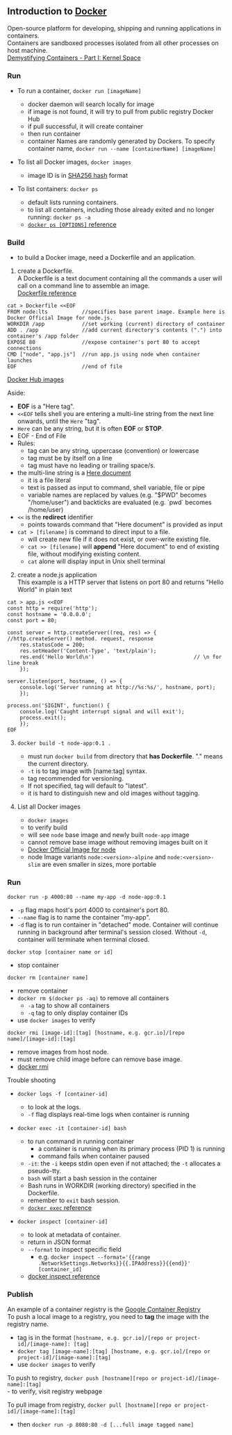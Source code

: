 ## Introduction to [Docker](docker.com)
  
Open-source platform for developing, shipping and running applications in containers.  
Containers are sandboxed processes isolated from all other processes on host machine.  
[Demystifying Containers - Part I: Kernel Space](https://medium.com/@saschagrunert/demystifying-containers-part-i-kernel-space-2c53d6979504)  

### Run  
- To run a container, `docker run [imageName]`
    - docker daemon will search locally for image
    - if image is not found, it will try to pull from public registry Docker Hub
    - if pull successful, it will create container
    - then run container
    - container Names are randomly generated by Dockers. To specify container name, `docker run --name [containerName] [imageName]`

- To list all Docker images, `docker images`
    - image ID is in [SHA256 hash](https://www.movable-type.co.uk/scripts/sha256.html) format

- To list containers: `docker ps` 
  - default lists running containers.
  - to list all containers, including those already exited and no longer running: `docker ps -a`
  - [`docker ps [OPTIONS]` reference](https://docs.docker.com/engine/reference/commandline/ps/)

    
### Build
- to build a Docker image, need a Dockerfile and an application.  

1. create a Dockerfile.  
A Dockerfile is a text document containing all the commands a user will call on a command line to assemble an image.  
[Dockerfile reference](https://docs.docker.com/engine/reference/builder/)  

```
cat > Dockerfile <<EOF
FROM node:lts           //specifies base parent image. Example here is Docker Official Image for node.js. 
WORKDIR /app            //set working (current) directory of container
ADD . /app              //add current directory's contents (".") into container's /app folder
EXPOSE 80               //expose container's port 80 to accept connections
CMD ["node", "app.js"]  //run app.js using node when container launches
EOF                     //end of file
```
[Docker Hub images](https://hub.docker.com/search?image_filter=official&q=&page=2)

Aside:
  - **EOF** is a "Here tag".
  - `<<EOF` tells shell you are entering a multi-line string from the next line onwards, until the `Here` "tag".
  - `Here` can be any string, but it is often **EOF** or **STOP**.
  - EOF - End of File
  - Rules:
    - tag can be any string, uppercase (convention) or lowercase
    - tag must be by itself on a line
    - tag must have no leading or trailing space/s.
  - the multi-line string is a [Here document](https://en.wikipedia.org/wiki/Here_document#Unix_shells)
    - it is a file literal
    - text is passed as input to command, shell variable, file or pipe
    - variable names are replaced by values (e.g. "$PWD" becomes "/home/user") and backticks are evaluated (e.g. \`pwd` becomes /home/user)
  - `<<` is the **redirect** identifier
    - points towards command that "Here document" is provided as input
  - `cat > [filename]` is command to direct input to a file. 
    - will create new file if it does not exist, or over-write existing file.
    - `cat >> [filename]` will **append** "Here document" to end of existing file, without modifying existing content.
    - `cat` alone will display input in Unix shell terminal

2. create a node.js application  
This example is a HTTP server that listens on port 80 and returns "Hello World" in plain text 
```
cat > app.js <<EOF
const http = require('http');
const hostname = '0.0.0.0';
const port = 80;

const server = http.createServer((req, res) => {            //http.createServer() method. request, response
    res.statusCode = 200;
    res.setHeader('Content-Type', 'text/plain');
    res.end('Hello World\n')                                // \n for line break
    });

server.listen(port, hostname, () => {
    console.log('Server running at http://%s:%s/', hostname, port);
    });

process.on('SIGINT', function() {
    console.log('Caught interrupt signal and will exit');
    process.exit();
    });
EOF
```

3. `docker build -t node-app:0.1 .`  
    - must run `docker build` from directory that **has Dockerfile**. "." means the current directory.   
    - `-t` is to tag image with [name:tag] syntax. 
    - tag recommended for versioning. 
    - If not specified, tag will default to "latest". 
    - it is hard to distinguish new and old images without tagging.

4. List all Docker images  
    - `docker images`
    - to verify build
    - will see `node` base image and newly built `node-app` image
    - cannot remove base image without removing images built on it
    - [Docker Official Image for node](https://hub.docker.com/_/node)
    - node Image variants `node:<version>-alpine` and `node:<version>-slim` are even smaller in sizes, more portable

### Run
`docker run -p 4000:80 --name my-app -d node-app:0.1` 
  - `-p` flag maps host's port 4000 to container's port 80. 
  - `--name` flag is to name the container "my-app".
  - `-d` flag is to run container in "detached" mode. Container will continue running in background after terminal's session closed. Without `-d`, container will terminate when terminal closed.

`docker stop [container name or id]`  
  - stop container

`docker rm [container name]` 
  - remove container 
  - `docker rm $(docker ps -aq)` to remove all containers
    - `-a` tag to show all containers
    - `-q` tag to only display container IDs
  - use `docker images` to verify

`docker rmi [image-id]:[tag] [hostname, e.g. gcr.io]/[repo name]/[image-id]:[tag]`
  - remove images from host node. 
  - must remove child image before can remove base image.
  - [docker rmi](https://docs.docker.com/engine/reference/commandline/rmi/)

Trouble shooting
  - `docker logs -f [container-id]`  
    - to look at the logs. 
    - `-f` flag displays real-time logs when container is running

  - `docker exec -it [container-id] bash`
    - to run command in running container
      - a container is running when its primary process (PID 1) is running
      - command fails when container paused
    - `-it`: the `-i` keeps stdin open even if not attached; the `-t` allocates a pseudo-tty.
    - `bash` will start a bash session in the container
    - Bash runs in WORKDIR (working directory) specified in the Dockerfile.
    - remember to `exit` bash session.
    - [`docker exec` reference](https://docs.docker.com/engine/reference/commandline/exec/)

  - `docker inspect [container-id]`
    - to look at metadata of container. 
    - return in JSON format
    - `--format` to inspect specific field
      - e.g. `docker inspect --format='{{range .NetworkSettings.Networks}}{{.IPAddress}}{{end}}' [container_id]`
    - [docker inspect reference](https://docs.docker.com/engine/reference/commandline/inspect/)

### Publish
An example of a container registry is the [Google Container Registry](https://cloud.google.com/container-registry/)  
To push a local image to a registry, you need to **tag** the image with the registry name.  
  - tag is in the format `[hostname, e.g. gcr.io]/[repo or project-id]/[image-name]: [tag]`
  - `docker tag [image-name]:[tag] [hostname, e.g. gcr.io]/[repo or project-id]/[image-name]:[tag]`
  - use `docker images` to verify    

To push to registry, `docker push [hostname][repo or project-id]/[image-name]:[tag]`  
    - to verify, visit registry webpage  

To pull image from registry, `docker pull [hostname][repo or project-id]/[image-name]:[tag]`
  - then `docker run -p 8080:80 -d [...full image tagged name]`
